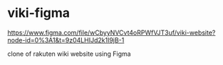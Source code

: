 # viki-figma
https://www.figma.com/file/wCbyyNVCvt4oRPWfVJT3uf/viki-website?node-id=0%3A1&t=9z04LHIJd2k1I9jB-1

clone of rakuten wiki website using Figma
